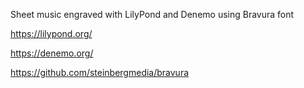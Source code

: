 Sheet music engraved with LilyPond and Denemo using Bravura font

https://lilypond.org/

https://denemo.org/

https://github.com/steinbergmedia/bravura
